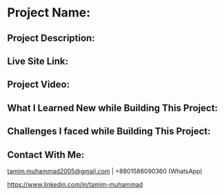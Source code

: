 # Project Name: 

## Project Description:  

## Live Site Link:

## Project Video:

## What I Learned New while Building This Project:

## Challenges I faced while Building This Project:

## Contact With Me: 

tamim.muhammad2005@gmail.com | +8801586090360 (WhatsApp)  

https://www.linkedin.com/in/tamim-muhammad
